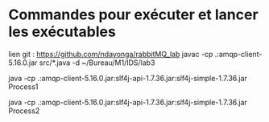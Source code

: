 # Commandes pour exécuter et lancer les exécutables
lien git : https://github.com/ndayonga/rabbitMQ_lab
javac -cp .:amqp-client-5.16.0.jar src/*.java -d ~/Bureau/M1/IDS/lab3

java -cp .:amqp-client-5.16.0.jar:slf4j-api-1.7.36.jar:slf4j-simple-1.7.36.jar Process1

java -cp .:amqp-client-5.16.0.jar:slf4j-api-1.7.36.jar:slf4j-simple-1.7.36.jar Process2